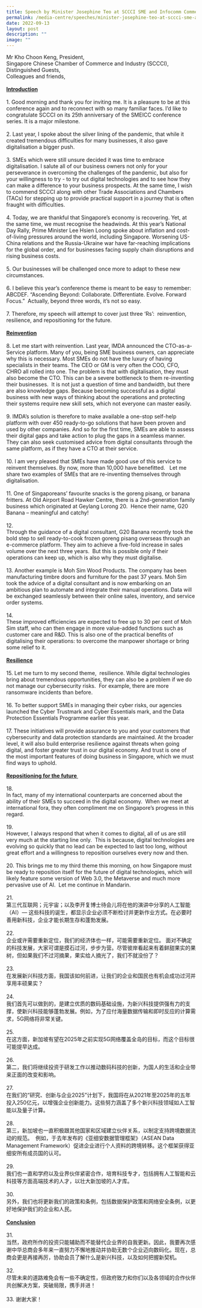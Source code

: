 ```yaml
---
title: Speech by Minister Josephine Teo at SCCCI SME and Infocomm Commerce Conference
permalink: /media-centre/speeches/minister-josephine-teo-at-sccci-sme-and-infocomm-commerce-conference/
date: 2022-09-13
layout: post
description: ""
image: ""
---
```

Mr Kho Choon Keng, President,&nbsp;<br>
Singapore Chinese Chamber of Commerce and Industry (SCCCI),<br>
Distinguished Guests,<br>
Colleagues and friends,&nbsp;<br>
<br>
<strong><span style="text-decoration: underline;">Introduction</span></strong><br>
<br>
1.<span style="white-space: pre;">		</span>Good morning and thank you for inviting me. It is a pleasure to be at this conference again and to reconnect with so many familiar faces. I’d like to congratulate SCCCI on its 25th anniversary of the SMEICC conference series. It is a major milestone.&nbsp;<br>
<br>
2.<span style="white-space: pre;">		</span>Last year, I spoke about the silver lining of the pandemic, that while it created tremendous difficulties for many businesses, it also gave digitalisation a bigger push.&nbsp;<br>
<br>
3.<span style="white-space: pre;">		</span>SMEs which were still unsure decided it was time to embrace digitalisation. I salute all of our business owners not only for your perseverance in overcoming the challenges of the pandemic, but also for your willingness to try - to try out digital technologies and to see how they can make a difference to your business prospects. At the same time, I wish to commend SCCCI along with other Trade Associations and Chambers (TACs) for stepping up to provide practical support in a journey that is often fraught with difficulties.&nbsp;<br>
<br>
4.<span style="white-space: pre;">		</span>Today, we are thankful that Singapore’s economy is recovering. Yet, at the same time, we must recognise the headwinds. At this year’s National Day Rally, Prime Minister Lee Hsien Loong spoke about inflation and cost-of-living pressures around the world, including Singapore. Worsening US-China relations and the Russia-Ukraine war have far-reaching implications for the global order, and for businesses facing supply chain disruptions and rising business costs.&nbsp;<br>
<br>
5.<span style="white-space: pre;">		</span>Our businesses will be challenged once more to adapt to these new circumstances.&nbsp;&nbsp;<br>
<br>
6.<span style="white-space: pre;">		</span>I believe this year’s conference theme is meant to be easy to remember: ABCDEF. “Ascending Beyond: Collaborate. Differentiate. Evolve. Forward Focus.”&nbsp; Actually, beyond three words, it’s not so easy.<br>
<br>
7.<span style="white-space: pre;">		</span>Therefore, my speech will attempt to cover just three ‘Rs’:&nbsp; reinvention, resilience, and repositioning for the future.<br>
<br>
<strong><span style="text-decoration: underline;">Reinvention</span></strong><br>
<br>
8.<span style="white-space: pre;">		</span>Let me start with reinvention. Last year, IMDA announced the CTO-as-a-Service platform. Many of you, being SME business owners, can appreciate why this is necessary. Most SMEs do not have the luxury of having specialists in their teams. The CEO or GM is very often the COO, CFO, CHRO all rolled into one. The problem is that with digitalisation, they must also become the CTO. This can be a severe bottleneck to them re-inventing their businesses.&nbsp; It is not just a question of time and bandwidth, but there are also knowledge gaps. Because becoming successful as a digital business with new ways of thinking about the operations and protecting their systems require new skill sets, which not everyone can master easily.<br>
<br>
9.<span style="white-space: pre;">		</span>IMDA’s solution is therefore to make available a one-stop self-help platform with over 450 ready-to-go solutions that have been proven and used by other companies. And so for the first time, SMEs are able to assess their digital gaps and take action to plug the gaps in a seamless manner. They can also seek customised advice from digital consultants through the same platform, as if they have a CTO at their service.&nbsp;<br>
<br>
10.<span style="white-space: pre;">		</span>I am very pleased that SMEs have made good use of this service to reinvent themselves. By now, more than 10,000 have benefitted.&nbsp; &nbsp;Let me share two examples of SMEs that are re-inventing themselves through digitalisation.<br>
<br>
11.<span style="white-space: pre;">		</span>One of Singaporeans’ favourite snacks is the goreng pisang, or banana fritters. At Old Airport Road Hawker Centre, there is a 2nd-generation family business which originated at Geylang Lorong 20.&nbsp; Hence their name, G20 Banana – meaningful and catchy!<br>
<br>
12.<span style="white-space: pre;">		</span>Through the guidance of a digital consultant, G20 Banana recently took the bold step to sell ready-to-cook frozen goreng pisang overseas through an e-commerce platform. They aim to achieve a five-fold increase in sales volume over the next three years.&nbsp; But this is possible only if their operations can keep up, which is also why they must digitalise.<br>
<br>
13.<span style="white-space: pre;">		</span>Another example is Moh Sim Wood Products. The company has been manufacturing timbre doors and furniture for the past 37 years. Moh Sim took the advice of a digital consultant and is now embarking on an ambitious plan to automate and integrate their manual operations. Data will be exchanged seamlessly between their online sales, inventory, and service order systems.&nbsp;<br>
<br>
14.<span style="white-space: pre;">		</span>These improved efficiencies are expected to free up to 30 per cent of Moh Sim staff, who can then engage in more value-added functions such as customer care and R&amp;D. This is also one of the practical benefits of digitalising their operations: to overcome the manpower shortage or bring some relief to it.&nbsp;<br>
<br>
<strong><span style="text-decoration: underline;">Resilience</span></strong><br>
<br>
15.<span style="white-space: pre;">		</span>Let me turn to my second theme,&nbsp; resilience. While digital technologies bring about tremendous opportunities, they can also be a problem if we do not manage our cybersecurity risks.&nbsp; For example, there are more ransomware incidents than before.&nbsp; &nbsp;<br>
<br>
16.<span style="white-space: pre;">		</span>To better support SMEs in managing their cyber risks, our agencies launched the Cyber Trustmark and Cyber Essentials mark, and the Data Protection Essentials Programme earlier this year.&nbsp;&nbsp;<br>
<br>
17.<span style="white-space: pre;">		</span>These initiatives will provide assurance to you and your customers that cybersecurity and data protection standards are maintained. At the broader level, it will also build enterprise resilience against threats when going digital, and foster greater trust in our digital economy. And trust is one of the most important features of doing business in Singapore, which we must find ways to uphold.&nbsp;<br>
<br>
<strong><span style="text-decoration: underline;">Repositioning for the future&nbsp;</span></strong><br>
<br>
18.<span style="white-space: pre;">		</span>In fact, many of my international counterparts are concerned about the ability of their SMEs to succeed in the digital economy.&nbsp; When we meet at international fora, they often compliment me on Singapore’s progress in this regard.&nbsp;&nbsp;<br>
<br>
19.<span style="white-space: pre;">		</span>However, I always respond that when it comes to digital, all of us are still very much at the starting line only.&nbsp; This is because, digital technologies are evolving so quickly that no lead can be expected to last too long, without great effort and a willingness to reposition ourselves every now and then.<br>
<br>
20.<span style="white-space: pre;">		</span>This brings me to my third theme this morning, on how Singapore must be ready to reposition itself for the future of digital technologies, which will likely feature some version of Web 3.0, the Metaverse and much more pervasive use of AI.&nbsp; Let me continue in Mandarin.&nbsp;<br>
<br>
21.<span style="white-space: pre;">		</span>第三代互联网；元宇宙；以及李开复博士待会儿将在他的演讲中分享的人工智能（AI）— 这些科技的诞生，都显示企业必须不断检讨并更新作业方式。在必要时善用新科技，企业才能长期生存和蓬勃发展。<br>
<br>
22.<span style="white-space: pre;">		</span>企业或许需要重新定位，我们的经济体也一样，可能需要重新定位。 面对不确定的科技发展，大家可谓是摸石过河，步步为营。尽管彼岸看起来有着鲜甜果实的果树，但如果我们不过河摘果，果实给人摘光了，我们不就没份了？<br>
<br>
23.<span style="white-space: pre;">		</span>在发展新兴科技方面，我国该如何前进，让我们的企业和国民也有机会成功过河并享用丰硕果实？<br>
<br>
24.<span style="white-space: pre;">		</span>我们首先可以做到的，是建立优质的数码基础设施，为新兴科技提供强有力的支撑，使新兴科技能够蓬勃发展。例如，为了应付海量数据传输和即时反应的计算需求，5G网络将非常关键。<br>
<br>
25.<span style="white-space: pre;">		</span>在这方面，新加坡有望在2025年之前实现5G网络覆盖全岛的目标，而这个目标很可能提早达成。<br>
<br>
26.<span style="white-space: pre;">		</span>第二，我们将继续投资于研发工作以推动数码科技的创新，为国人的生活和企业带来正面的改变和影响。&nbsp;<br>
<br>
27.<span style="white-space: pre;">		</span>在我们的“研究、创新与企业2025”计划下，我国将在从2021年至2025年的五年投入250亿元，以增强企业创新能力。这些努力涵盖了多个新兴科技领域如人工智能以及量子计算。<br>
<br>
28.<span style="white-space: pre;">		</span>第三，新加坡也一直积极跟其他国家和区域建立伙伴关系，以制定支持跨境数据流动的规范。&nbsp; 例如，于去年发布的《亚细安数据管理框架》（ASEAN Data Management Framework）促进企业进行个人资料的跨境转移。这个框架获得亚细安所有成员国的认可。&nbsp;<br>
<br>
29.<span style="white-space: pre;">		</span>我们也一直和学府以及业界伙伴紧密合作，培育科技专才，包括拥有人工智能和云科技等方面高端技术的人才，以壮大新加坡的人才库。<br>
<br>
30.<span style="white-space: pre;">		</span>另外，我们也将更新我们的政策和条例，包括数据保护政策和网络安全条例，以更好地保护我们的企业和人民。<br>
<br>
<strong><span style="text-decoration: underline;">Conclusion</span></strong>&nbsp;<br>
<br>
31.<span style="white-space: pre;">		</span>当然，政府所作的投资只能辅助而不能替代企业界的自我更新。因此，我要再次感谢中华总商会多年来一直努力不懈地推动并协助无数个企业迈向数码化。现在，总商会更是再接再厉，协助会员了解什么是新兴科技，以及如何把握新契机。&nbsp;<br>
<br>
32.<span style="white-space: pre;">		</span>尽管未来的道路难免会有一些不确定性，但政府致力和你们以及各领域的合作伙伴共创解决方案，突破局限，携手并进！<br>
<br>
33.<span style="white-space: pre;">		</span>谢谢大家！<br>